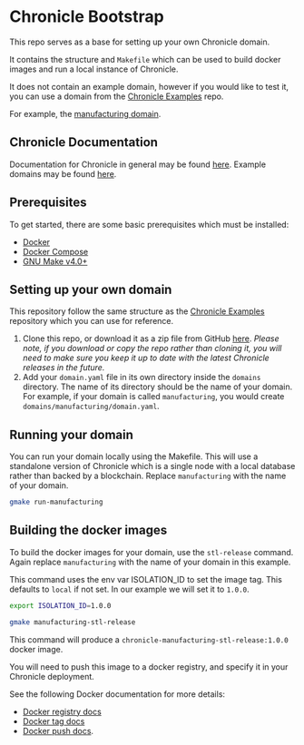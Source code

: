 # Chronicle Bootstrap

This repo serves as a base for setting up your own Chronicle domain.

It contains the structure and `Makefile` which can be used to build docker
images and run a local instance of Chronicle.

It does not contain an example domain, however if you would like to test it,
you can use a domain from the
[Chronicle Examples](https://github.com/btpworks/chronicle-examples) repo.

For example, the [manufacturing domain](https://github.com/btpworks/chronicle-examples/blob/main/domains/manufacturing/domain.yaml).

## Chronicle Documentation

Documentation for Chronicle in general may be found [here](https://docs.btp.works/chronicle/).
Example domains may be found [here](https://examples.btp.works).

## Prerequisites

To get started, there are some basic prerequisites which must be installed:

* [Docker](https://docs.docker.com/install/)
* [Docker Compose](https://docs.docker.com/compose/install/)
* [GNU Make v4.0+](https://www.gnu.org/software/make/)

## Setting up your own domain

This repository follow the same structure as the [Chronicle Examples](https://github.com/btpworks/chronicle-examples)
repository which you can use for reference.

1. Clone this repo, or download it as a zip file from GitHub
   [here](https://github.com/btpworks/chronicle-bootstrap/archive/refs/heads/main.zip).
   *Please note, if you download or copy the repo rather than cloning it,
   you will need to make sure you keep it up to date with the latest Chronicle
   releases in the future.*
1. Add your `domain.yaml` file in its own directory inside the `domains`
   directory. The name of its directory should be the name of your domain. For
   example, if your domain is called `manufacturing`, you would create
   `domains/manufacturing/domain.yaml`.

## Running your domain

You can run your domain locally using the Makefile.
This will use a standalone version of Chronicle which is a single node with a
local database rather than backed by a blockchain. Replace `manufacturing` with
the name of your domain.

```bash
gmake run-manufacturing
```

## Building the docker images

To build the docker images for your domain, use the `stl-release` command.
Again replace `manufacturing` with the name of your domain in this example.

This command uses the env var ISOLATION_ID to set the image tag.
This defaults to `local` if not set. In our example we will set it to `1.0.0`.

```bash
export ISOLATION_ID=1.0.0

gmake manufacturing-stl-release
```

This command will produce a `chronicle-manufacturing-stl-release:1.0.0`
docker image.

You will need to push this image to a docker registry, and specify it in
your Chronicle deployment.

See the following Docker documentation for more details:

* [Docker registry docs](https://docs.docker.com/registry/)
* [Docker tag docs](https://docs.docker.com/engine/reference/commandline/tag/)
* [Docker push docs](https://docs.docker.com/engine/reference/commandline/push/).
